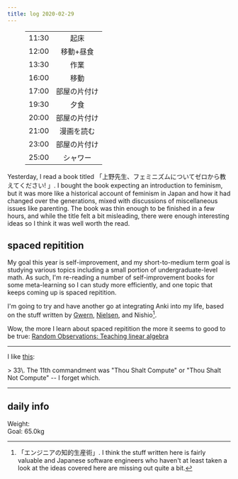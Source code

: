 ```yaml
---
title: log 2020-02-29
---
```


<section>

<figure>

|||
|:-|:-:|
|11:30|起床|
|12:00|移動+昼食|
|13:30|作業|
|16:00|移動|
|17:00|部屋の片付け|
|19:30|夕食|
|20:00|部屋の片付け|
|21:00|漫画を読む|
|23:00|部屋の片付け|
|25:00|シャワー|

</figure>

Yesterday, I read a book titled 「上野先生、フェミニズムについてゼロから教えてください! 」.
I bought the book expecting an introduction to feminism, but it was more like a
historical account of feminism in Japan and how it had changed over the
generations, mixed with discussions of miscellaneous issues like parenting.
The book was thin enough to be finished in a few hours, and while the title
felt a bit misleading, there were enough interesting ideas so I think it was
well worth the read.

<!-- TODO: write memorable phrase -->

</section>

## spaced repitition

My goal this year is self-improvement, and my short-to-medium term goal
is studying various topics including a small portion of undergraduate-level math.
As such, I'm re-reading a number of self-improvement books for some meta-learning
so I can study more efficiently, and one topic that keeps coming up is
spaced repitition.

I'm going to try and have another go at integrating Anki into my life,
based on the stuff written by [Gwern](https://www.gwern.net/Spaced-repetition),
[Nielsen](http://augmentingcognition.com/ltm.html), and Nishio[^nishio].

[^nishio]: 「エンジニアの知的生産術」. I think the stuff written here is
fairly valuable and Japanese software engineers who haven't at least taken
a look at the ideas covered here are missing out quite a bit.

Wow, the more I learn about spaced repitition the more it seems to good to be true: [Random Observations: Teaching linear algebra](https://www.gwern.net/docs/www/bentilly.blogspot.com/bf5845a44010c266a9658ab9f915a6b62ccf97dc.html)

---

I like [this](https://www.gwern.net/docs/cs/1982-perlis.pdf):

<div class="epigraph">
> 33\. The 11th commandment was "Thou Shalt Compute" or "Thou Shalt Not Compute" -- I forget which.
</div>

---

## daily info

Weight:   
Goal: 65.0kg
